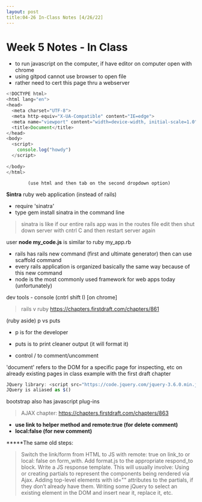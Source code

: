 ```yaml
---
layout: post
title:04-26 In-Class Notes [4/26/22]
---
```


# Week 5 Notes - In Class
- to run javascript on the computer, if have editor on computer open with chrome
- using gitpod cannot use browser to open file
- rather need to cert this page thru a webserver
```javascript
<!DOCTYPE html>
<html lang="en">
<head>
  <meta charset="UTF-8">
  <meta http-equiv="X-UA-Compatible" content="IE=edge">
  <meta name="viewport" content="width=device-width, initial-scale=1.0">
  <title>Document</title>
</head>
<body>
  <script>
    console.log("howdy")
  </script>
 
</body>
</html>
```
            (use html and then tab on the second dropdown option)



**Sintra** ruby web application (instead of rails)
- require 'sinatra'
- type gem install sinatra in the command line

> sinatra is like if our entire rails app was in the routes file
edit then shut down server with cntrl C and then restart server again

user **node my_code.js** is similar to ruby my_app.rb
- rails has rails new command (first and ultimate generator) then can use scaffold command
- every rails application is organized basically the same way because of this new command
- node is the most commonly used framework for web apps today (unfortunately)

dev tools - console (cntrl shift I) [on chrome]

> rails v ruby https://chapters.firstdraft.com/chapters/861

(ruby aside) p vs puts
- p is for the developer
- puts is to print cleaner output (it will format it)

- control / to comment/uncomment

'document' refers to the DOM for a specific page for inspecting, etc on already existing pages
	in class example with the first draft chapter

```javascript
JQuery library: <script src="https://code.jquery.com/jquery-3.6.0.min.js" integrity="sha256-/xUj+3OJU5yExlq6GSYGSHk7tPXikynS7ogEvDej/m4=" crossorigin="anonymous"></script>
JQuery is aliased as $()
```

bootstrap also has javascript plug-ins
> AJAX chapter: https://chapters.firstdraft.com/chapters/863

- **use link to helper method and remote:true (for delete comment)**
- **local:false (for new comment)**


*****The same old steps:
>Switch the link/form from HTML to JS with remote: true on link_to or local: false on form_with.
Add format.js to the appropriate respond_to block.
Write a JS response template. This will usually involve:
Using or creating partials to represent the components being rendered via Ajax.
Adding top-level elements with id="" attributes to the partials, if they don’t already have them.
Writing some jQuery to select an existing element in the DOM and insert near it, replace it, etc.

